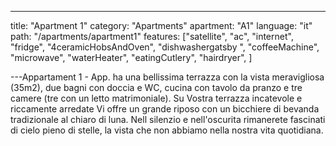 ---

title: "Apartment 1"
category: "Apartments"
apartment: "A1"
language: "it"
path: "/apartments/apartment1"
features: ["satellite",
"ac",
"internet",
"fridge",
"4ceramicHobsAndOven",
"dishwashergatsby ",
"coffeeMachine",
"microwave",
"waterHeater",
"eatingCutlery",
"hairdryer",
]

---Appartament 1 - App. ha una bellissima terrazza con la vista meravigliosa (35m2), due bagni con doccia e WC, cucina con tavolo da pranzo e tre camere (tre con un letto matrimoniale). Su Vostra terrazza incatevole e riccamente arredate Vi offre un grande riposo con un bicchiere di bevanda tradizionale al chiaro di luna. Nell silenzio e nell'oscurita rimanerete fascinati di cielo pieno di stelle, la vista che non abbiamo nella nostra vita quotidiana.
